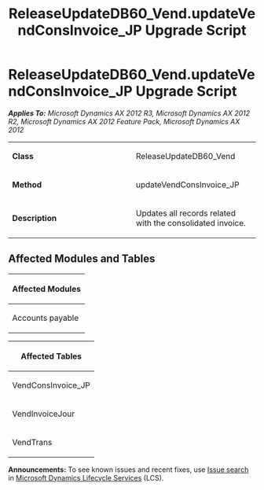 ﻿---
title: ReleaseUpdateDB60_Vend.updateVendConsInvoice_JP Upgrade Script
TOCTitle: ReleaseUpdateDB60_Vend.updateVendConsInvoice_JP Upgrade Script
ms:assetid: 68342a5a-d1db-1084-094f-a74c0bea2f3a
ms:mtpsurl: https://msdn.microsoft.com/en-us/library/JJ685621(v=AX.60)
ms:contentKeyID: 49708824
ms.date: 05/18/2015
mtps_version: v=AX.60
---

# ReleaseUpdateDB60\_Vend.updateVendConsInvoice\_JP Upgrade Script 


_**Applies To:** Microsoft Dynamics AX 2012 R3, Microsoft Dynamics AX 2012 R2, Microsoft Dynamics AX 2012 Feature Pack, Microsoft Dynamics AX 2012_

<table>
<colgroup>
<col style="width: 50%" />
<col style="width: 50%" />
</colgroup>
<tbody>
<tr class="odd">
<td><p><strong>Class</strong></p></td>
<td><p>ReleaseUpdateDB60_Vend</p></td>
</tr>
<tr class="even">
<td><p><strong>Method</strong></p></td>
<td><p>updateVendConsInvoice_JP</p></td>
</tr>
<tr class="odd">
<td><p><strong>Description</strong></p></td>
<td><p>Updates all records related with the consolidated invoice.</p></td>
</tr>
</tbody>
</table>


## Affected Modules and Tables

<table>
<colgroup>
<col style="width: 100%" />
</colgroup>
<thead>
<tr class="header">
<th><p>Affected Modules</p></th>
</tr>
</thead>
<tbody>
<tr class="odd">
<td><p>Accounts payable</p></td>
</tr>
</tbody>
</table>


<table>
<colgroup>
<col style="width: 100%" />
</colgroup>
<thead>
<tr class="header">
<th><p>Affected Tables</p></th>
</tr>
</thead>
<tbody>
<tr class="odd">
<td><p>VendConsInvoice_JP</p></td>
</tr>
<tr class="even">
<td><p>VendInvoiceJour</p></td>
</tr>
<tr class="odd">
<td><p>VendTrans</p></td>
</tr>
</tbody>
</table>

  
**Announcements:** To see known issues and recent fixes, use [Issue search](http://go.microsoft.com/fwlink/?linkid=389258) in [Microsoft Dynamics Lifecycle Services](http://go.microsoft.com/fwlink/?linkid=306505) (LCS).


